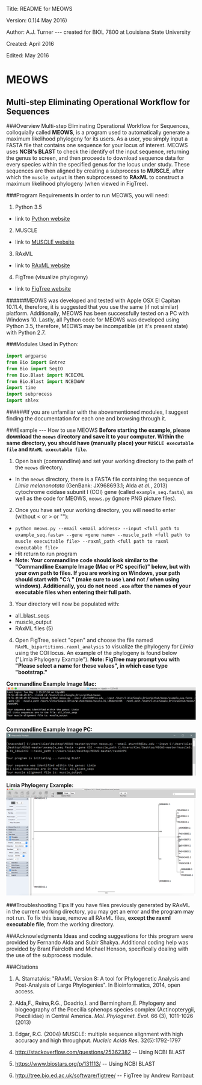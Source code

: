 Title: README for MEOWS

Version: 0.1(4 May 2016)

Author: A.J. Turner --- created for BIOL 7800 at Louisiana State University

Created: April 2016

Edited: May 2016

MEOWS
=====

Multi-step Eliminating Operational Workflow for Sequences
---------------------------------------------------------

###Overview
Multi-step Eliminating Operational Workflow for Sequences, colloquially
called **MEOWS**, is a program used to automatically generate a maximum
likelihood phylogeny for its users. As a user, you simply input a FASTA
file that contains one sequence for your locus of interest. MEOWS uses **NCBI's
BLAST** to check the identify of the input sequence, returning the genus to
screen, and then proceeds to download sequence data for every species within
the specified genus for the locus under study. These sequences are then aligned
by creating a subprocess to **MUSCLE**, after which the `muscle_output` is then
subprocessed to **RAxML** to construct a maximum likelihood phylogeny (when viewed in FigTree).

###Program Requirements
In order to run MEOWS, you will need:

1. Python 3.5
  * link to [Python website](https://www.python.org/downloads/release/python-350/)
2. MUSCLE
  * link to [MUSCLE website](http://www.drive5.com/muscle/)
3. RAxML
  * link to [RAxML website](http://sco.h-its.org/exelixis/web/software/raxml/)
4. FigTree (visualize phylogeny)
  * link to [FigTree website](http://tree.bio.ed.ac.uk/software/figtree/)
 
######MEOWS was developed and tested with Apple OSX El Capitan 10.11.4, therefore, it is suggested that you use the same (if not similar) platform. Additionally, MEOWS has been successfully tested on a PC with Windows 10. Lastly, all Python code for MEOWS was developed using Python 3.5, therefore, MEOWS may be incompatible (at it's present state) with Python 2.7.

###Modules Used in Python:

~~~python
import argparse
from Bio import Entrez
from Bio import SeqIO
from Bio.Blast import NCBIXML
from Bio.Blast import NCBIWWW
import time
import subprocess
import shlex
~~~

######If you are unfamiliar with the abovementioned modules, I suggest finding the documentation for each one and browsing through it.

###Example --- How to use MEOWS
**Before starting the example, please download the `meows` directory and save it to your computer. Within the same directory, you should have (manually place) your `MUSCLE executable file` and `RAxML executable file`.**

1. Open bash (commandline) and set your working directory to the path of the `meows` directory. 
  * In the `meows` directory, there is a FASTA file containing the sequence of *Limia melanonotata* (GenBank: JX968693.1; Alda *et al.*, 2013) cytochrome oxidase subunit I (COI) gene (called `example_seq.fasta`), as well as the code for MEOWS, `meows.py` (ignore PNG picture files).

2. Once you have set your working directory, you will need to enter (without < or > or ""):
  * `python meows.py --email <email address> --input <full path to example_seq.fasta> --gene <gene name> --muscle_path <full path to muscle execuitable file> --raxml_path <full path to raxml executable file>`
  * Hit return to run program
  * **Note: Your commandline code should look similar to the "Commandline Example Image (Mac or PC specific)" below, but with your own path to files. If you are working on Windows, your path should start with "C:\ " (make sure to use \ and not / when using windows). Additionally, you do not need `.exe` after the names of your executable files when entering their full path.**

3. Your directory will now be populated with:
  * all_blast_seqs
  * muscle_output
  * RAxML files (5)

4. Open FigTree, select "open" and choose the file named `RAxML_bipartitions.raxml_analysis` to visualize the phylogeny for *Limia* using the COI locus. An example of the phylogeny is found below ("Limia Phylogeny Example"). **Note: FigTree may prompt you with "Please select a name for these values", in which case type "bootstrap."**

**Commandline Example Image Mac:**
![example image](example.png)

**Commandline Example Image PC:**
![example image](example_pc.png)


**Limia Phylogeny Example:**
![Limia phylogeny](limia_phylogeny.png)

###Troubleshooting Tips
If you have files previously generated by RAxML in the current working directory, you may get an error and the program may not run. To fix this issue, remove all RAxML files, **except the raxml executable file**, from the working directory.

###Acknowledgments
Ideas and coding suggestions for this program were provided by Fernando
Alda and Subir Shakya. Additional coding help was provided by Brant Faircloth and Michael Henson,
specifically dealing with the use of the subprocess module.

###Citations
1. A. Stamatakis: "RAxML Version 8: A tool for Phylogenetic Analysis and
Post-Analysis of Large Phylogenies". In Bioinformatics, 2014, open access.

2. Alda,F., Reina,R.G., Doadrio,I. and Bermingham,E. Phylogeny and biogeography of the Poecilia sphenops species complex (Actinopterygii, Poeciliidae) in Central America. *Mol. Phylogenet. Evol*. 66 (3), 1011-1026 (2013)

3. Edgar, R.C. (2004) MUSCLE: multiple sequence alignment with high accuracy and high throughput.
*Nucleic Acids Res*. 32(5):1792-1797

4. http://stackoverflow.com/questions/25362382 -- Using NCBI BLAST

5. https://www.biostars.org/p/131113/ -- Using NCBI BLAST

6. http://tree.bio.ed.ac.uk/software/figtree/ -- FigTree by Andrew Rambaut


